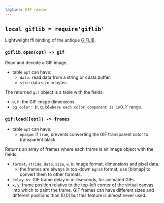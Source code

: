 ```yaml
---
tagline: GIF reader
---
```


## `local giflib = require'giflib'`

Lightweight ffi binding of the antique [GIFLIB][giflib lib].

[giflib lib]: http://sourceforge.net/projects/giflib/

### `giflib.open(opt) -> gif`

Read and decode a GIF image.

* table `opt` can have:
  * `data:` read data from a string or cdata buffer.
  * `size`: data size in bytes.

The returned `gif` object is a table with the fields:

* `w`, `h`: the GIF image dimensions.
* `bg_color: `{r, g, b}` where each color component is in `0..1` range.

### `gif:load([opt]) -> frames`

* table `opt` can have:
  * `opaque`: if `true`, prevents converting the GIF transparent color
to transparent black.

Returns an array of frames where each frame is an image object with the fields:

* `format`, `stride`, `data`, `size`, `w`, `h`: image format, dimensions
and pixel data.
  * the frames are always in top-down `bgra8` format; use [bitmap]
to convert them to other formats.
* `delay_ms`: GIF frame delay in milliseconds, for animated GIFs.
* `x`, `y`: frame position relative to the top-left corner of the virtual
canvas into which to paint the frame. GIF frames can have different
sizes and different positions than (0,0) but this feature is almost
never used.
